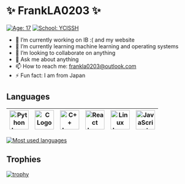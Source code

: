 # ✨ FrankLA0203 ✨

[![Age: 17](https://img.shields.io/badge/Age-17-blue?style=for-the-badge)](https://en.wikipedia.org/wiki/February_3)
[![School: YCISSH](https://img.shields.io/badge/School-YCISSH-green?style=for-the-badge)](https://ycis-sh.com)

- 🔭 I’m currently working on IB :( and my website
- 🌱 I’m currently learning machine learning and operating systems
- 👯 I’m looking to collaborate on anything
- 💬 Ask me about anything
- 📫 How to reach me: frankla0203@outlook.com
- ⚡ Fun fact: I am from Japan

## Languages
|<img src="https://cdn.worldvectorlogo.com/logos/python-5.svg" alt="Python Logo" width="50" height="50"/> | <img src="https://cdn.worldvectorlogo.com/logos/c-1.svg" alt="C Logo" width="50" height="50"/> |<img src="https://cdn.worldvectorlogo.com/logos/c.svg" alt="C++ Logo" width="50" height="50"/> | <img src="https://cdn.worldvectorlogo.com/logos/react-2.svg" alt="React Logo" width="50" height="50"/> |<img src="https://cdn.worldvectorlogo.com/logos/linux-tux.svg" alt="Linux Logo" width="50" height="50"/> |<img src="https://cdn.worldvectorlogo.com/logos/logo-javascript.svg" alt="JavaScript Logo" width="50" height="50"/> |
|:---:|:---:|:---:|:---:|:---:|:---:|

[![Most used languages](https://github-readme-stats.vercel.app/api/top-langs/?username=FrankLA0203&theme=ayu-mirage&layout=compat&langs_count=8)](https://github.com/FrankLA0203)

## Trophies

[![trophy](https://github-profile-trophy.vercel.app/?username=FrankLA0203&theme=discord&row=1)](https://github.com/ryo-ma/github-profile-trophy)
